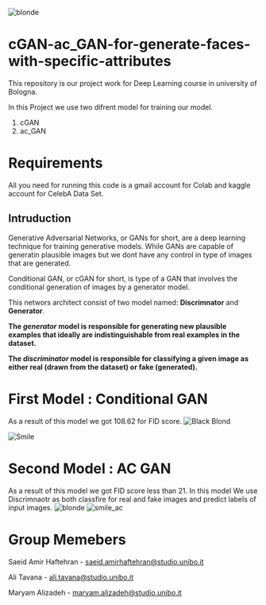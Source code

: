 ![blonde](https://user-images.githubusercontent.com/55629156/116854288-bd87d680-abf7-11eb-8a73-bdb59fadf36b.png)
# cGAN-ac_GAN-for-generate-faces-with-specific-attributes
This repository is our project work for Deep Learning course in university of Bologna.


In this Project we use two difrent model for training our model.
1. cGAN
2. ac_GAN

# Requirements
All you need for running this code is a gmail account for Colab and kaggle account for CelebA Data Set.

## Intruduction
Generative Adversarial Networks, or GANs for short, are a deep learning technique for training generative models. While GANs are capable of generatin plausible
images but we dont have any control in type of images that are generated.

Conditional GAN, or cGAN for short, is type of a GAN that involves the conditional generation of images by a generator model.

This networs architect consist of two model named: **Discrimnator** and **Generator**.


**The _generator_ model is responsible for generating new plausible examples that ideally are indistinguishable from real examples in the dataset.**


**The _discriminator_ model is responsible for classifying a given image as either real (drawn from the dataset) or fake (generated).**

# First Model : Conditional GAN
 As a result of this model we got 108.62 for FID score.
![Black Blond](https://user-images.githubusercontent.com/55629156/114266376-4c894080-99f6-11eb-9aa3-3ef672f56f0b.png)

![Smile](https://user-images.githubusercontent.com/55629156/114266438-b3a6f500-99f6-11eb-9066-b0f7629757aa.png)


# Second Model : AC GAN
As a result of this model we got FID score less than 21.
In this model We use Discrimnaotr as both classfire for real and fake images and predict labels of input images.
![blonde](https://user-images.githubusercontent.com/55629156/116854329-d3959700-abf7-11eb-9cf5-a36fd13ff927.png)
![smile_ac](https://user-images.githubusercontent.com/55629156/114273605-05fa0d00-9a1b-11eb-9d4a-1141650f5284.png)


# Group Memebers
Saeid Amir Haftehran - saeid.amirhaftehran@studio.unibo.it 

Ali Tavana           - ali.tavana@studio.unibo.it

Maryam Alizadeh      - maryam.alizadeh@studio.unibo.it
